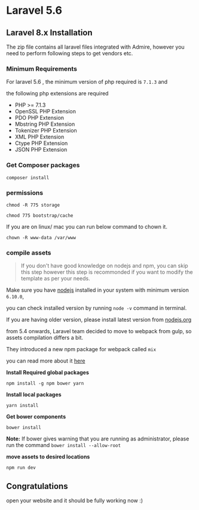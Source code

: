 # Laravel 5.6

## Laravel 8.x Installation

The zip file contains all laravel files integrated with Admire, however you need to perform following steps to get vendors etc.

### Minimum Requirements

For laravel 5.6 , the minimum version of php required is `7.1.3` and

the following php extensions are required

* PHP &gt;= 7.1.3
* OpenSSL PHP Extension
* PDO PHP Extension
* Mbstring PHP Extension
* Tokenizer PHP Extension
* XML PHP Extension
* Ctype PHP Extension
* JSON PHP Extension

### Get Composer packages

`composer install`

### permissions

```text
chmod -R 775 storage

chmod 775 bootstrap/cache
```

If you are on linux/ mac you can run below command to chown it.

```text
chown -R www-data /var/www
```

### compile assets

> If you don't have good knowledge on nodejs and npm, you can skip this step however this step is recommonded if you want to modify the template as per your needs.

Make sure you have [nodejs](https://nodejs.org) installed in your system with minimum version `6.10.0`,

you can check installed version by running `node -v` command in terminal.

If you are having older version, please install latest version from [nodejs.org](http://nodejs.org/)

from 5.4 onwards, Laravel team decided to move to webpack from gulp, so assets compilation differs a bit.

They introduced a new npm package for webpack called `mix`

you can read more about it [here](https://laravel.com/docs/5.4/mix)

 **Install Required global packages** 

`npm install -g npm bower yarn`

 **Install local packages** 

`yarn install`

 **Get bower components** 

`bower install`

 **Note:** If bower gives warning that you are running as administrator, please run the command `bower install --allow-root`

 **move assets to desired locations** 

`npm run dev`

## Congratulations

open your website and it should be fully working now :\)


